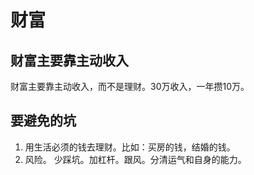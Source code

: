 # 财富
## 财富主要靠主动收入
财富主要靠主动收入，而不是理财。30万收入，一年攒10万。

## 要避免的坑
1. 用生活必须的钱去理财。比如：买房的钱，结婚的钱。
1. 风险。
少踩坑。加杠杆。跟风。分清运气和自身的能力。
